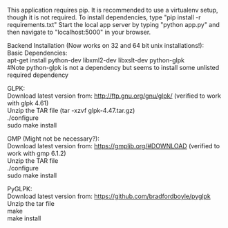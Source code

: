This application requires pip. It is recommended to use a virtualenv setup, though it is not required.
To install dependencies, type "pip install -r requirements.txt"
Start the local app server by typing "python app.py" and then navigate to "localhost:5000" in your browser.

Backend Installation (Now works on 32 and 64 bit unix installations!):  
  Basic Dependencies:  
    apt-get install python-dev libxml2-dev libxslt-dev python-glpk  
    #Note python-glpk is not a dependency but seems to install some unlisted required dependency  
    
  GLPK:  
    Download latest version from: http://ftp.gnu.org/gnu/glpk/ (verified to work with glpk 4.61)  
    Unzip the TAR file (tar -xzvf glpk-4.47.tar.gz)  
    ./configure  
    sudo make install  
    
  GMP (Might not be necessary?):  
    Download latest version from: https://gmplib.org/#DOWNLOAD (verified to work with gmp 6.1.2)  
    Unzip the TAR file  
    ./configure  
    sudo make install  
    
  PyGLPK:  
    Download latest version from: https://github.com/bradfordboyle/pyglpk  
    Unzip the tar file  
    make  
    make install
